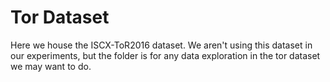 # Tor Dataset

Here we house the ISCX-ToR2016 dataset. We aren't using this dataset in our experiments, but the folder is for any data exploration in the tor dataset we may want to do.